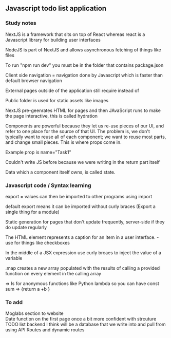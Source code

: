 ## Javascript todo list application

### Study notes

NextJS is a framework that sits on top of React whereas react 
is a Javascript library for building user interfaces

NodeJS is part of NextJS and allows asynchronous fetching of things like files

To run "npm run dev" you must be in the folder that contains package.json  

Client side navigation = navigation done by Javascript which is faster than default browser navigation  

External pages outside of the application still require <a> instead of <Link>  

Public folder is used for static assets like images  

NextJS pre-geenrates HTML for pages and then JAvaScript runs to make the page interactive, this is called hydration 

Components are powerful because they let us re-use pieces of our UI, and refer to one place for the source of that UI. The problem is, we don't typically want to reuse all of each component; we want to reuse most parts, and change small pieces. This is where props come in.

Example prop is name="Task1"

Couldn't write JS before because we were writing in the return part itself

Data which a component itself owns, is called state.

### Javascript code / Syntax learning

export = values can then be imported to other programs using import  

default export means it can be imported without curly braces (Export a single thing for a module)  

Static generation for pages that don't update frequently, server-side if they do update regularly  

The <label> HTML element represents a caption for an item in a user interface. - use for things like checkboxes

In the middle of a JSX expression use curly brcaes to inject the value of a variable

.map creates a new array populated with the results of calling a provided function on every element in the calling array

=> Is for anonymous functions like Python lambda so you can have const sum => {return a +b }


### To add

Moglabs section to website  
Date function on the first page once a bit more confident with strcuture  
TODO list backend I think will be a database that we write into and pull from using API Routes and dynamic routes  



